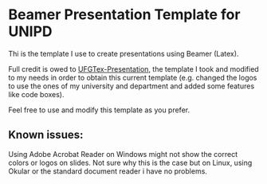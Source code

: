 # Beamer Presentation Template for UNIPD

Thi is the template I use to create presentations using Beamer (Latex). 

Full credit is owed to [UFGTex-Presentation](https://github.com/deuslirio/UFGTeX-Presentation), the template I took and modified to my needs in order to obtain this current template (e.g. changed the logos to use the ones of my university and department and added some features like code boxes).

Feel free to use and modify this template as you prefer. 

## Known issues:
Using Adobe Acrobat Reader on Windows might not show the correct colors or logos on slides. Not sure why this is the case but on Linux, using Okular or the standard document reader i have no problems.  
